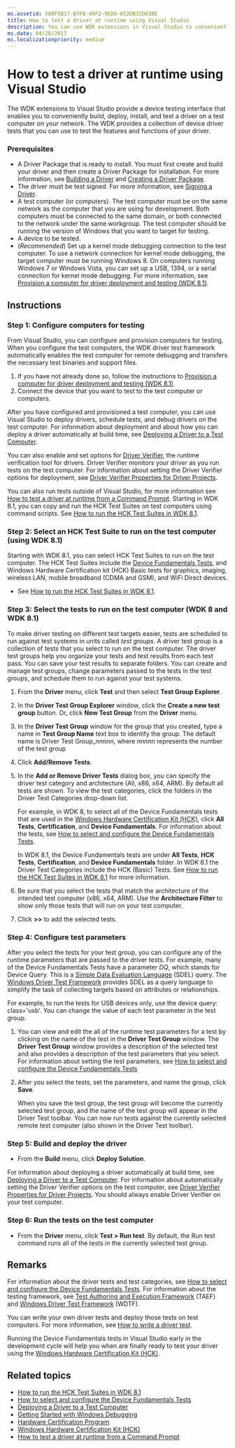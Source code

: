 ```yaml
---
ms.assetid: 50BF5B17-B7F0-49F2-9ED6-652DB32D638E
title: How to test a driver at runtime using Visual Studio
description: You can use WDK extensions in Visual Studio to conveniently build, deploy, install, and test a driver on a test computer on your network.
ms.date: 04/20/2017
ms.localizationpriority: medium
---
```


# How to test a driver at runtime using Visual Studio

The WDK extensions to Visual Studio provide a device testing interface that enables you to conveniently build, deploy, install, and test a driver on a test computer on your network. The WDK provides a collection of device driver tests that you can use to test the features and functions of your driver.

### <span id="Prerequisites"></span><span id="prerequisites"></span><span id="PREREQUISITES"></span>Prerequisites

-   A Driver Package that is ready to install. You must first create and build your driver and then create a Driver Package for installation. For more information, see [Building a Driver](building-a-driver.md) and [Creating a Driver Package](creating-a-driver-package.md).
-   The driver must be test signed. For more information, see [Signing a Driver](signing-a-driver.md).
-   A test computer (or computers). The test computer must be on the same network as the computer that you are using for development. Both computers must be connected to the same domain, or both connected to the network under the same workgroup. The test computer should be running the version of Windows that you want to target for testing. 
-   A device to be tested.
-   (*Recommended*) Set up a kernel mode debugging connection to the test computer. To use a network connection for kernel mode debugging, the target computer must be running Windows 8. On computers running Windows 7 or Windows Vista, you can set up a USB, 1394, or a serial connection for kernel mode debugging. For more information, see [Provision a computer for driver deployment and testing (WDK 8.1)](https://docs.microsoft.com/windows-hardware/drivers/gettingstarted/provision-a-target-computer-wdk-8-1).

Instructions
------------

### <span id="Configure_computers_for_testing"></span><span id="configure_computers_for_testing"></span><span id="CONFIGURE_COMPUTERS_FOR_TESTING"></span>Step 1: Configure computers for testing

From Visual Studio, you can configure and provision computers for testing. When you configure the test computers, the WDK driver test framework automatically enables the test computer for remote debugging and transfers the necessary test binaries and support files.

1.  If you have not already done so, follow the instructions to [Provision a computer for driver deployment and testing (WDK 8.1)](https://docs.microsoft.com/windows-hardware/drivers/gettingstarted/provision-a-target-computer-wdk-8-1).
2.  Connect the device that you want to test to the test computer or computers.

After you have configured and provisioned a test computer, you can use Visual Studio to deploy drivers, schedule tests, and debug drivers on the test computer. For information about deployment and about how you can deploy a driver automatically at build time, see [Deploying a Driver to a Test Computer](deploying-a-driver-to-a-test-computer.md).

You can also enable and set options for [Driver Verifier](https://docs.microsoft.com/windows-hardware/drivers/devtest/driver-verifier), the runtime verification tool for drivers. Driver Verifier monitors your driver as you run tests on the test computer. For information about setting the Driver Verifier options for deployment, see [Driver Verifier Properties for Driver Projects](driver-verifier-properties-for--driver-projects.md).

You can also run tests outside of Visual Studio, for more information see [How to test a driver at runtime from a Command Prompt](how-to-test-a-driver-at-runtime-from-a-command-prompt.md). Starting in WDK 8.1, you can copy and run the HCK Test Suites on test computers using command scripts. See [How to run the HCK Test Suites in WDK 8.1](run-the-hck-test-suites-in-the-wdk.md).

### <span id="Select_an_HCK_Test_Suite_to_run_on_the_test_computer__using_WDK__8.1_"></span><span id="select_an_hck_test_suite_to_run_on_the_test_computer__using_wdk__8.1_"></span><span id="SELECT_AN_HCK_TEST_SUITE_TO_RUN_ON_THE_TEST_COMPUTER__USING_WDK__8.1_"></span>Step 2: Select an HCK Test Suite to run on the test computer (using WDK 8.1)

Starting with WDK 8.1, you can select HCK Test Suites to run on the test computer. The HCK Test Suites include the [Device Fundamentals Tests](https://docs.microsoft.com/windows-hardware/drivers/devtest/device-fundamentals-tests), and Windows Hardware Certification kit (HCK) Basic tests for graphics, imaging, wireless LAN, mobile broadband (CDMA and GSM), and WiFi Direct devices.

-   See [How to run the HCK Test Suites in WDK 8.1](run-the-hck-test-suites-in-the-wdk.md).

### <span id="Select_the_tests_to_run_on_the_test_computer__WDK_8_and_WDK_8.1_"></span><span id="select_the_tests_to_run_on_the_test_computer__wdk_8_and_wdk_8.1_"></span><span id="SELECT_THE_TESTS_TO_RUN_ON_THE_TEST_COMPUTER__WDK_8_AND_WDK_8.1_"></span>Step 3: Select the tests to run on the test computer (WDK 8 and WDK 8.1)

To make driver testing on different test targets easier, tests are scheduled to run against test systems in units called *test groups*. A driver test group is a collection of tests that you select to run on the test computer. The driver test groups help you organize your tests and test results from each test pass. You can save your test results to separate folders. You can create and manage test groups, change parameters passed to the tests in the test groups, and schedule them to run against your test systems.

1.  From the **Driver** menu, click **Test** and then select **Test Group Explorer**.
2.  In the **Driver Test Group Explorer** window, click the **Create a new test group** button. Or, click **New Test Group** from the **Driver** menu.
3.  In the **Driver Test Group** window for the group that you created, type a name in **Test Group Name** text box to identify the group. The default name is Driver Test Group\_*nnnnn*, where *nnnnn* represents the number of the test group
4.  Click **Add/Remove Tests**.
5.  In the **Add or Remove Driver Tests** dialog box, you can specify the driver test category and architecture (All, x86, x64, ARM). By default all tests are shown. To view the test categories, click the folders in the Driver Test Categories drop-down list.

    For example, in WDK 8, to select all of the Device Fundamentals tests that are used in the [Windows Hardware Certification Kit (HCK)](https://go.microsoft.com/fwlink/p/?linkid=254893), click **All Tests**, **Certification**, and **Device Fundamentals**. For information about the tests, see [How to select and configure the Device Fundamentals Tests](how-to-select-and-configure-the-device-fundamental-tests.md).

    In WDK 8.1, the Device Fundamentals tests are under **All Tests**, **HCK Tests**, **Certification**, and **Device Fundamentals** folder. In WDK 8.1 the Driver Test Categories include the HCK (Basic) Tests. See [How to run the HCK Test Suites in WDK 8.1](run-the-hck-test-suites-in-the-wdk.md) for more information.

6.  Be sure that you select the tests that match the architecture of the intended test computer (x86, x64, ARM). Use the **Architecture Filter** to show only those tests that will run on your test computer.
7.  Click **&gt;&gt;** to add the selected tests.

### <span id="Configure_test_parameters"></span><span id="configure_test_parameters"></span><span id="CONFIGURE_TEST_PARAMETERS"></span>Step 4: Configure test parameters

After you select the tests for your test group, you can configure any of the runtime parameters that are passed to the driver tests. For example, many of the Device Fundamentals Tests have a parameter *DQ*, which stands for Device Query. This is a [Simple Data Evaluation Language](https://docs.microsoft.com/windows-hardware/drivers/wdtf/simple-data-evaluation-language-overview) (SDEL) query. The [Windows Driver Test Framework](https://docs.microsoft.com/windows-hardware/drivers/wdtf/index) provides SDEL as a query language to simplify the task of collecting targets based on attributes or relationships.

For example, to run the tests for USB devices only, use the device query: class='usb'. You can change the value of each test parameter in the test group.

1.  You can view and edit the all of the runtime test parameters for a test by clicking on the name of the test in the **Driver Test Group** window. The **Driver Test Group** window provides a description of the selected test and also provides a description of the test parameters that you select. For information about setting the test parameters, see [How to select and configure the Device Fundamentals Tests](how-to-select-and-configure-the-device-fundamental-tests.md)
2.  After you select the tests, set the parameters, and name the group, click **Save**.

    When you save the test group, the test group will become the currently selected test group, and the name of the test group will appear in the Driver Test toolbar. You can now run tests against the currently selected remote test computer (also shown in the Driver Test toolbar).

### <span id="Build_and_deploy_the_driver"></span><span id="build_and_deploy_the_driver"></span><span id="BUILD_AND_DEPLOY_THE_DRIVER"></span>Step 5: Build and deploy the driver

-   From the **Build** menu, click **Deploy Solution**.

For information about deploying a driver automatically at build time, see [Deploying a Driver to a Test Computer](deploying-a-driver-to-a-test-computer.md). For information about automatically setting the Driver Verifier options on the test computer, see [Driver Verifier Properties for Driver Projects](driver-verifier-properties-for--driver-projects.md). You should always enable Driver Verifier on your test computer.

### <span id="Run_the_tests_on_the_test_computer"></span><span id="run_the_tests_on_the_test_computer"></span><span id="RUN_THE_TESTS_ON_THE_TEST_COMPUTER"></span>Step 6: Run the tests on the test computer

-   From the **Driver** menu, click **Test &gt; Run test**. By default, the Run test command runs all of the tests in the currently selected test group.

Remarks
-------

For information about the driver tests and test categories, see [How to select and configure the Device Fundamentals Tests](how-to-select-and-configure-the-device-fundamental-tests.md). For information about the testing framework, see [Test Authoring and Execution Framework](https://docs.microsoft.com/windows-hardware/drivers/taef/index) (TAEF) and [Windows Driver Test Framework](https://docs.microsoft.com/windows-hardware/drivers/wdtf/index) (WDTF).

You can write your own driver tests and deploy those tests on test computers. For more information, see [How to write a driver test](how-to-write-a-driver-test-.md).

Running the Device Fundamentals tests in Visual Studio early in the development cycle will help you when are finally ready to test your driver using the [Windows Hardware Certification Kit (HCK)](https://go.microsoft.com/fwlink/p/?linkid=254893).

## <span id="related_topics"></span>Related topics


* [How to run the HCK Test Suites in WDK 8.1](run-the-hck-test-suites-in-the-wdk.md)
* [How to select and configure the Device Fundamentals Tests](how-to-select-and-configure-the-device-fundamental-tests.md)
* [Deploying a Driver to a Test Computer](deploying-a-driver-to-a-test-computer.md)
* [Getting Started with Windows Debugging](https://docs.microsoft.com/windows-hardware/drivers/debugger/getting-started-with-windows-debugging)
* [Hardware Certification Program](https://go.microsoft.com/fwlink/p/?linkid=227016)
* [Windows Hardware Certification Kit (HCK)](https://go.microsoft.com/fwlink/p/?linkid=254893)
* [How to test a driver at runtime from a Command Prompt](how-to-test-a-driver-at-runtime-from-a-command-prompt.md)
 

 






